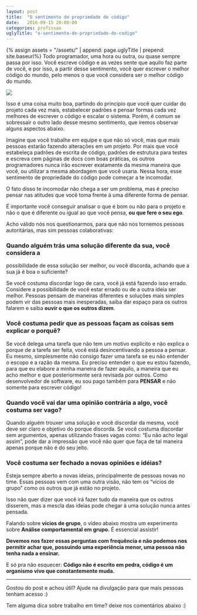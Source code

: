 ```yaml
---
layout: post
title:  "O sentimento de propriedade do código"
date:   2016-09-15 20:00:00
categories: profissao
uglyTitle: "o-sentimento-de-propriedade-do-codigo"
---
```

{% assign assets = "/assets/" | append: page.uglyTitle  | prepend: site.baseurl%}
Todo programador, uma hora ou outra, ou quase sempre passa por isso. Você
escreve código e as vezes sente que aquilo faz parte de você, e por isso, a
partir desse sentimento, você quer escrever o melhor código do mundo, pelo menos
o que você considera ser o melhor código do mundo.

![](https://d262ilb51hltx0.cloudfront.net/max/800/1*PH89drcTxwIVDHjx1B56gA.png)

Isso é uma coisa muito boa, partindo do principio que você quer cuidar do
projeto cada vez mais, estabelecer padrões e pensar formas cada vez melhores de
escrever o código e escalar o sistema. Porém, é comum se sobressair o outro lado
desse mesmo sentimento, que iremos observar alguns aspectos abaixo.

Imagine que você trabalhe em equipe e que não só você, mas que mais pessoas
estarão fazendo alterações em um projeto. Por mais que você estabeleça padrões
de escrita de código, padrões de estrutura para testes e escreva cem páginas de
docs com boas práticas, os outros programadores nunca irão escrever exatamente
da mesma maneira que você, ou utilizar a mesma abordagem que você usaria. Nessa
hora, esse sentimento de propriedade do código pode começar a te incomodar.

O fato disso te incomodar não chega a ser um problema, mas é preciso pensar nas
atitudes que você toma frente à uma diferente forma de pensar.

É importante você conseguir analisar o que é bom ou não para o projeto e não o
que é diferente ou igual ao que você pensa, **ou que fere o seu ego**.

Acho válido nós nos questionarmos, para que não nos tornemos pessoas
autoritárias, mas sim pessoas colaborativas:

### Quando alguém trás uma solução diferente da sua, você considera a
possibilidade de essa solução ser melhor, ou você discorda, achando que a sua já
é boa o suficiente?

Se você costuma discordar logo de cara, você já está fazendo isso errado.
Considere a possibilidade de você estar errado ou de a outra ideia ser melhor.
Pessoas pensam de maneiras diferentes e soluções mais simples podem vir das
pessoas mais inesperadas, saiba dar espaço para os outros falarem e saiba
**ouvir o que os outros dizem**.

### Você costuma pedir que as pessoas façam as coisas sem explicar o porquê?

Se você delega uma tarefa que não tem um motivo explícito e não explica o porque
de a tarefa ser feita, você está desincentivando a pessoa a pensar. Eu mesmo,
simplesmente não consigo fazer uma tarefa se eu não entender o escopo e a razão
da mesma. Eu preciso entender o que eu estou fazendo, para que eu elabore a
minha maneira de fazer aquilo, a maneira que eu acho melhor e que posteriormente
será revisada por outros. Como desenvolvedor de software, eu sou pago também
para **PENSAR** e não somente para escrever código!

### Quando você vai dar uma opinião contrária a algo, você costuma ser vago?

Quando alguém trouxer uma solução e você discordar da mesma, você deve ser claro
e objetivo do porque discorda. Se você costuma discordar sem argumentos, apenas
utilizando frases vagas como: “Eu não acho legal assim”, pode dar a impressão
que você não quer que faça de tal maneira apenas porque não é do seu jeito.

### Você costuma ser fechado a novas opiniões e idéias?

Esteja sempre aberto a novas ideias, principalmente de pessoas novas no time.
Essas pessoas vem com uma outra visão, não tem os “vícios de grupo” como os
outros que já estão no projeto.

Isso não quer dizer que você irá fazer tudo da maneira que os outros disserem,
mas a mescla das ideias pode chegar à uma solução nunca antes pensada.

Falando sobre **vícios de grupo**, o vídeo abaixo mostra um experimento sobre
**Análise comportamental em grupo.** É essencial assistir!

**Devemos nos fazer essas perguntas com frequência e não podemos nos permitir
achar que, possuindo uma experiência menor, uma pessoa não tenha nada a
ensinar.**

E só pra não esquecer: **Código não é escrito em pedra, código é um organismo
vivo que constantemente muda.**

*****

Gostou do post e achou útil? Ajude na divulgação para que mais pessoas tenham acesso :)

Tem alguma dica sobre trabalho em time? deixe nos comentários abaixo :)

